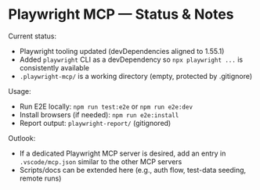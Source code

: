 # Playwright MCP — Status & Notes

Current status:

- Playwright tooling updated (devDependencies aligned to 1.55.1)
- Added `playwright` CLI as a devDependency so `npx playwright ...` is consistently available
- `.playwright-mcp/` is a working directory (empty, protected by .gitignore)

Usage:

- Run E2E locally: `npm run test:e2e` or `npm run e2e:dev`
- Install browsers (if needed): `npm run e2e:install`
- Report output: `playwright-report/` (gitignored)

Outlook:

- If a dedicated Playwright MCP server is desired, add an entry in `.vscode/mcp.json` similar to the
  other MCP servers
- Scripts/docs can be extended here (e.g., auth flow, test-data seeding, remote runs)
